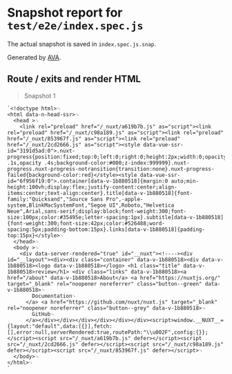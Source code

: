 # Snapshot report for `test/e2e/index.spec.js`

The actual snapshot is saved in `index.spec.js.snap`.

Generated by [AVA](https://avajs.dev).

## Route / exits and render HTML

> Snapshot 1

    `<!doctype html>␊
    <html data-n-head-ssr>␊
      <head >␊
        <link rel="preload" href="/_nuxt/a619b7b.js" as="script"><link rel="preload" href="/_nuxt/c98a189.js" as="script"><link rel="preload" href="/_nuxt/853967f.js" as="script"><link rel="preload" href="/_nuxt/2cd2666.js" as="script"><style data-vue-ssr-id="3191d5ad:0">.nuxt-progress{position:fixed;top:0;left:0;right:0;height:2px;width:0;opacity:1;transition:width .1s,opacity .4s;background-color:#000;z-index:999999}.nuxt-progress.nuxt-progress-notransition{transition:none}.nuxt-progress-failed{background-color:red}</style><style data-vue-ssr-id="6f956f19:0">.container[data-v-1b880518]{margin:0 auto;min-height:100vh;display:flex;justify-content:center;align-items:center;text-align:center}.title[data-v-1b880518]{font-family:"Quicksand","Source Sans Pro",-apple-system,BlinkMacSystemFont,"Segoe UI",Roboto,"Helvetica Neue",Arial,sans-serif;display:block;font-weight:300;font-size:100px;color:#35495e;letter-spacing:1px}.subtitle[data-v-1b880518]{font-weight:300;font-size:42px;color:#526488;word-spacing:5px;padding-bottom:15px}.links[data-v-1b880518]{padding-top:15px}</style>␊
      </head>␊
      <body >␊
        <div data-server-rendered="true" id="__nuxt"><!----><div id="__layout"><div><div class="container" data-v-1b880518><div data-v-1b880518><logo data-v-1b880518></logo> <h1 class="title" data-v-1b880518>review</h1> <div class="links" data-v-1b880518><a href="/about" data-v-1b880518>About</a> <a href="https://nuxtjs.org/" target="_blank" rel="noopener noreferrer" class="button--green" data-v-1b880518>␊
            Documentation␊
          </a> <a href="https://github.com/nuxt/nuxt.js" target="_blank" rel="noopener noreferrer" class="button--grey" data-v-1b880518>␊
            GitHub␊
          </a></div></div></div></div></div></div><script>window.__NUXT__={layout:"default",data:[{}],fetch:[],error:null,serverRendered:true,routePath:"\\u002F",config:{}};</script><script src="/_nuxt/a619b7b.js" defer></script><script src="/_nuxt/2cd2666.js" defer></script><script src="/_nuxt/c98a189.js" defer></script><script src="/_nuxt/853967f.js" defer></script>␊
      </body>␊
    </html>␊
    `
